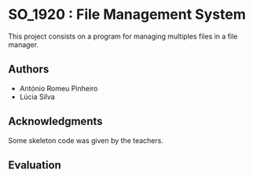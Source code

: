 # SO_1920 : File Management System

This project consists on a program for managing multiples files in a file manager.

## Authors

* António Romeu Pinheiro
* Lúcia Silva

## Acknowledgments

Some skeleton code was given by the teachers.  

## Evaluation
